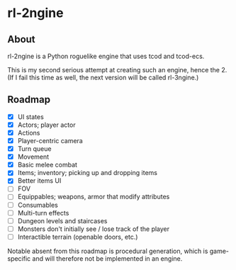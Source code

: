 # rl-2ngine
## About
rl-2ngine is a Python roguelike engine that uses tcod and tcod-ecs. 

This is my second serious attempt at creating such an engine, hence the 2. (If I fail this time as well, the next version will be called rl-3ngine.)

## Roadmap
- [x] UI states
- [x] Actors; player actor
- [x] Actions
- [x] Player-centric camera
- [x] Turn queue
- [x] Movement
- [x] Basic melee combat
- [x] Items; inventory; picking up and dropping items
- [x] Better items UI
- [ ] FOV
- [ ] Equippables; weapons, armor that modify attributes
- [ ] Consumables
- [ ] Multi-turn effects
- [ ] Dungeon levels and staircases
- [ ] Monsters don't initially see / lose track of the player
- [ ] Interactible terrain (openable doors, etc.)

Notable absent from this roadmap is procedural generation, which is game-specific and will therefore not be implemented in an engine.
